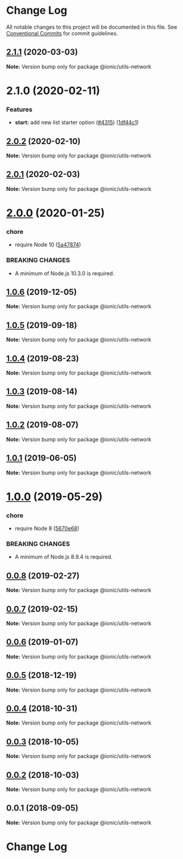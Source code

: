 # Change Log

All notable changes to this project will be documented in this file.
See [Conventional Commits](https://conventionalcommits.org) for commit guidelines.

## [2.1.1](https://github.com/ionic-team/ionic-cli/compare/@ionic/utils-network@2.1.0...@ionic/utils-network@2.1.1) (2020-03-03)

**Note:** Version bump only for package @ionic/utils-network





# 2.1.0 (2020-02-11)


### Features

* **start:** add new list starter option ([#4315](https://github.com/ionic-team/ionic-cli/issues/4315)) ([1df44c1](https://github.com/ionic-team/ionic-cli/commit/1df44c1591f37b89f2b672857740edd6cb2aea67))





## [2.0.2](https://github.com/ionic-team/ionic-cli/compare/@ionic/utils-network@2.0.1...@ionic/utils-network@2.0.2) (2020-02-10)

**Note:** Version bump only for package @ionic/utils-network





## [2.0.1](https://github.com/ionic-team/ionic-cli/compare/@ionic/utils-network@2.0.0...@ionic/utils-network@2.0.1) (2020-02-03)

**Note:** Version bump only for package @ionic/utils-network





# [2.0.0](https://github.com/ionic-team/ionic-cli/compare/@ionic/utils-network@1.0.6...@ionic/utils-network@2.0.0) (2020-01-25)


### chore

* require Node 10 ([5a47874](https://github.com/ionic-team/ionic-cli/commit/5a478746c074207b6dc96aa8771f04a606deb1ef))


### BREAKING CHANGES

* A minimum of Node.js 10.3.0 is required.





## [1.0.6](https://github.com/ionic-team/ionic-cli/compare/@ionic/utils-network@1.0.5...@ionic/utils-network@1.0.6) (2019-12-05)

**Note:** Version bump only for package @ionic/utils-network





## [1.0.5](https://github.com/ionic-team/ionic-cli/compare/@ionic/utils-network@1.0.4...@ionic/utils-network@1.0.5) (2019-09-18)

**Note:** Version bump only for package @ionic/utils-network





## [1.0.4](https://github.com/ionic-team/ionic-cli/compare/@ionic/utils-network@1.0.3...@ionic/utils-network@1.0.4) (2019-08-23)

**Note:** Version bump only for package @ionic/utils-network





## [1.0.3](https://github.com/ionic-team/ionic-cli/compare/@ionic/utils-network@1.0.2...@ionic/utils-network@1.0.3) (2019-08-14)

**Note:** Version bump only for package @ionic/utils-network





## [1.0.2](https://github.com/ionic-team/ionic-cli/compare/@ionic/utils-network@1.0.1...@ionic/utils-network@1.0.2) (2019-08-07)

**Note:** Version bump only for package @ionic/utils-network





## [1.0.1](https://github.com/ionic-team/ionic-cli/compare/@ionic/utils-network@1.0.0...@ionic/utils-network@1.0.1) (2019-06-05)

**Note:** Version bump only for package @ionic/utils-network





# [1.0.0](https://github.com/ionic-team/ionic-cli/compare/@ionic/utils-network@0.0.8...@ionic/utils-network@1.0.0) (2019-05-29)


### chore

* require Node 8 ([5670e68](https://github.com/ionic-team/ionic-cli/commit/5670e68))


### BREAKING CHANGES

* A minimum of Node.js 8.9.4 is required.





<a name="0.0.8"></a>
## [0.0.8](https://github.com/ionic-team/ionic-cli/compare/@ionic/utils-network@0.0.7...@ionic/utils-network@0.0.8) (2019-02-27)




**Note:** Version bump only for package @ionic/utils-network

<a name="0.0.7"></a>
## [0.0.7](https://github.com/ionic-team/ionic-cli/compare/@ionic/utils-network@0.0.6...@ionic/utils-network@0.0.7) (2019-02-15)




**Note:** Version bump only for package @ionic/utils-network

<a name="0.0.6"></a>
## [0.0.6](https://github.com/ionic-team/ionic-cli/compare/@ionic/utils-network@0.0.5...@ionic/utils-network@0.0.6) (2019-01-07)




**Note:** Version bump only for package @ionic/utils-network

<a name="0.0.5"></a>
## [0.0.5](https://github.com/ionic-team/ionic-cli/compare/@ionic/utils-network@0.0.4...@ionic/utils-network@0.0.5) (2018-12-19)




**Note:** Version bump only for package @ionic/utils-network

<a name="0.0.4"></a>
## [0.0.4](https://github.com/ionic-team/ionic-cli/compare/@ionic/utils-network@0.0.3...@ionic/utils-network@0.0.4) (2018-10-31)




**Note:** Version bump only for package @ionic/utils-network

<a name="0.0.3"></a>
## [0.0.3](https://github.com/ionic-team/ionic-cli/compare/@ionic/utils-network@0.0.2...@ionic/utils-network@0.0.3) (2018-10-05)




**Note:** Version bump only for package @ionic/utils-network

<a name="0.0.2"></a>
## [0.0.2](https://github.com/ionic-team/ionic-cli/compare/@ionic/utils-network@0.0.1...@ionic/utils-network@0.0.2) (2018-10-03)




**Note:** Version bump only for package @ionic/utils-network

<a name="0.0.1"></a>
## 0.0.1 (2018-09-05)




**Note:** Version bump only for package @ionic/utils-network

# Change Log
